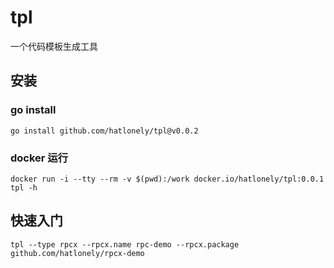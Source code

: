 # tpl

一个代码模板生成工具

## 安装

### go install

```shell
go install github.com/hatlonely/tpl@v0.0.2
```

### docker 运行

```shell
docker run -i --tty --rm -v $(pwd):/work docker.io/hatlonely/tpl:0.0.1 tpl -h
```

## 快速入门

```shell
tpl --type rpcx --rpcx.name rpc-demo --rpcx.package github.com/hatlonely/rpcx-demo
```
